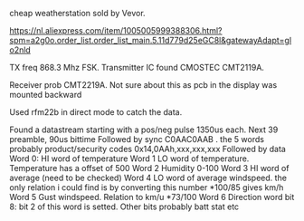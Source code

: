 cheap weatherstation sold by Vevor. 

https://nl.aliexpress.com/item/1005005999388306.html?spm=a2g0o.order_list.order_list_main.5.11d779d25eGC8l&gatewayAdapt=glo2nld

TX freq 868.3 Mhz  FSK. Transmitter IC found CMOSTEC CMT2119A. 

Receiver prob CMT2219A. Not sure about this as pcb in the display was mounted backward

Used rfm22b in direct mode to catch the data.

Found a datastream starting with a pos/neg pulse 1350us each.
Next 39 preamble, 90us bittime
Followed by sync C0AAC0AAB .
the 5 words probably product/security codes 0x14,0AAh,xxx,xxx,xxx
Followed by data
Word 0: HI word of temperature
Word 1 LO word of temperature. Temperature has a offset of 500
Word 2 Humidity 0-100
Word 3 HI word of average (need to be checked)
Word 4 LO word of average windspeed. the only relation i could find is by converting this number *100/85 gives km/h
Word 5 Gust windspeed. Relation to km/u  *73/100
Word 6 Direction word bit 8: bit 2 of this word is setted.  Other bits probably  batt stat etc
